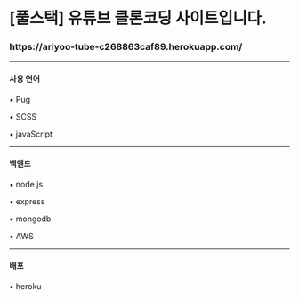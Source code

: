 <h1>[풀스택] 유튜브 클론코딩 사이트입니다.</h1>
<h3><a src="https://ariyoo-tube-c268863caf89.herokuapp.com/">https://ariyoo-tube-c268863caf89.herokuapp.com/</a></h3>
<hr>
<h4>사용 언어</h4>
<p>▪️ Pug</p>
<p>▪️ SCSS</p>
<p>▪️ javaScript</p>
<hr>
<h4>백엔드</h4>
<p>▪️ node.js</p>
<p>▪️ express</p>
<p>▪️ mongodb</p>
<p>▪️ AWS</p>
<hr>
<h4>배포</h4>
<p>▪️ heroku</p>
